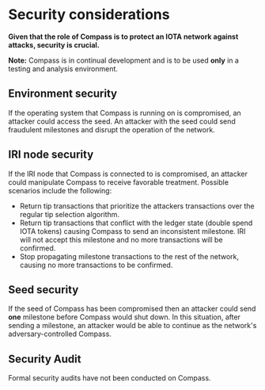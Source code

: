 # Security considerations

**Given that the role of Compass is to protect an IOTA network against attacks, security is crucial.**

**Note:** Compass is in continual development and is to be used **only** in a testing and analysis environment. 

## Environment security
If the operating system that Compass is running on is compromised, an attacker could access the seed. An attacker with the seed could send fraudulent milestones and disrupt the operation of the network.

## IRI node security
If the IRI node that Compass is connected to is compromised, an attacker could manipulate Compass to receive favorable treatment. Possible scenarios include the following:
- Return tip transactions that prioritize the attackers transactions over the regular tip selection algorithm.
- Return tip transactions that conflict with the ledger state (double spend IOTA tokens) causing Compass to send an inconsistent milestone. IRI will not accept this milestone and no more transactions will be confirmed.
- Stop propagating milestone transactions to the rest of the network, causing no more transactions to be confirmed.

## Seed security
If the seed of Compass has been compromised then an attacker could send **one** milestone before Compass would shut down. In this situation, after sending a milestone, an attacker would be able to continue as the network's adversary-controlled Compass.

## Security Audit
Formal security audits have not been conducted on Compass. 